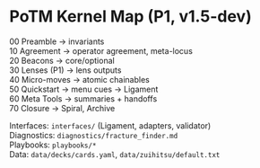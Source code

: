 <!-- KERNEL_MAP.md -->
# PoTM Kernel Map (P1, v1.5-dev)

00 Preamble → invariants  
10 Agreement → operator agreement, meta-locus  
20 Beacons → core/optional  
30 Lenses (P1) → lens outputs  
40 Micro-moves → atomic chainables  
50 Quickstart → menu cues → Ligament  
60 Meta Tools → summaries + handoffs  
70 Closure → Spiral, Archive

Interfaces: `interfaces/` (Ligament, adapters, validator)  
Diagnostics: `diagnostics/fracture_finder.md`  
Playbooks: `playbooks/*`  
Data: `data/decks/cards.yaml`, `data/zuihitsu/default.txt`
